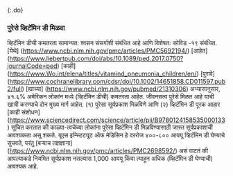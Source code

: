 {:.do} 
 
 ### पुरेसे व्हिटॅमिन डी मिळवा 

 व्हिटॅमिन डीची कमतरता सामान्यत: श्वसन संसर्गाशी संबंधित आहे आणि विशेषत: कोविड -१९ संबंधित. 
 [येथे] (https://www.ncbi.nlm.nih.gov/pmc/articles/PMC5692194/) [आहेत] (https://www.liebertpub.com/doi/abs/10.1089/ped.2017.0750?journalCode=ped) [काही] (https://www.Wo.int/elena/titles/vitamind_pneumonia_children/en/) [पुरावे] (https://www.cochranelibrary.com/cdsr/doi/10.1002/14651858.CD011597.pub2/full) 
 [ह्याच्या] (https://www.ncbi.nlm.nih.gov/pubmed/21310306) अभ्यासानुसार, ४१.६% अमेरिकन लोकांन मध्ये (व्हिटॅमिन डीची) कमतरता आहेत.
 जीवनसत्व पुरेसे मिळत आहे याची खात्री करण्याचे दोन मुख्य मार्ग आहेत. 
 (१) पुरेसा सूर्यप्रकाश मिळविणे आणि (२) व्हिटॅमिन डी पूरक आहार
 [काही संशोधन] (https://www.sciencedirect.com/science/article/pii/B9780124158535000133) सूचित करतात की काळ्या-त्वचेच्या लोकांना पुरेसा व्हिटॅमिन डी मिळविण्यासाठी जास्त सूर्यप्रकाशाची आवश्यकता असू शकते. 
 यूएस इन्स्टिट्यूट ऑफ मेडिसिन हे दररोज ४००-८०० आययू व्हिटॅमिन डी घेण्याचे सुचवते, परंतु [बऱ्याच तज्ञज्ञाना] (https://www.ncbi.nlm.nih.gov/pmc/articles/PMC2698592/) असं वाटतं की आपल्याकडे नियमित सूर्यप्रकाश नसल्यास 1,000 आययू किंवा त्याहून अधिक (व्हिटॅमिन डी घेण्याची) आवश्यक आहे. 
